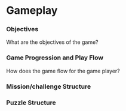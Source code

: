 # Gameplay

### Objectives
What are the objectives of the game?

### Game Progression and Play Flow
How does the game flow for the game player?

### Mission/challenge Structure

### Puzzle Structure
